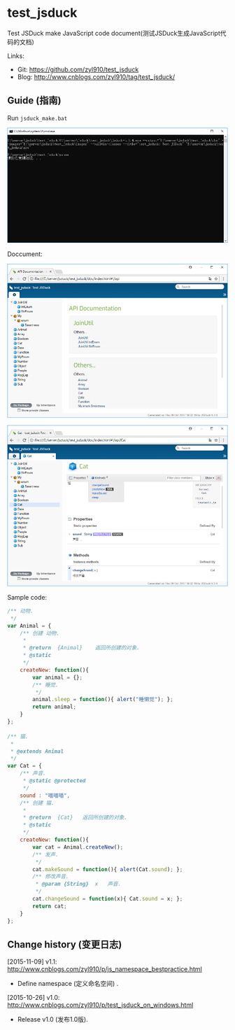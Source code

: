 # test_jsduck

Test JSDuck make JavaScript code document(测试JSDuck生成JavaScript代码的文档)

Links:

* Git:	https://github.com/zyl910/test_jsduck
* Blog:	http://www.cnblogs.com/zyl910/tag/test_jsduck/

## Guide (指南)

Run `jsduck_make.bat`

![img_bat](images_md/img_bat.png "img_bat")

Doccument:

![img_home](images_md/img_home.png "img_home")

![img_cat](images_md/img_cat.png "img_cat")

Sample code:

```JavaScript
/** 动物.
 */
var Animal = {
	/** 创建 动物.
	 *
	 * @return  {Animal}	返回所创建的对象.
	 * @static
	 */
	createNew: function(){
		var animal = {};
		/** 睡觉.
		 */
		animal.sleep = function(){ alert("睡懒觉"); };
		return animal;
	}
};

/** 猫.
 *
 * @extends Animal
 */
var Cat = {
	/** 声音.
	 * @static @protected
	 */
	sound : "喵喵喵",
	/** 创建 猫.
	 *
	 * @return  {Cat}	返回所创建的对象.
	 * @static
	 */
	createNew: function(){
		var cat = Animal.createNew();
		/** 发声.
		 */
		cat.makeSound = function(){ alert(Cat.sound); };
		/** 修改声音.
		 * @param {String}	x	声音.
		 */
		cat.changeSound = function(x){ Cat.sound = x; };
		return cat;
	}
};

```


## Change history (变更日志)

[2015-11-09] v1.1: http://www.cnblogs.com/zyl910/p/js_namespace_bestpractice.html

* Define namespace (定义命名空间) .

[2015-10-26] v1.0: http://www.cnblogs.com/zyl910/p/test_jsduck_on_windows.html

* Release v1.0 (发布1.0版).
